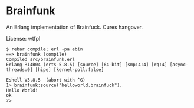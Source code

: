 Brainfunk
=========

An Erlang implementation of Brainfuck. Cures hangover.

License: wtfpl


```
$ rebar compile; erl -pa ebin
==> brainfunk (compile)
Compiled src/brainfunk.erl
Erlang R14B04 (erts-5.8.5) [source] [64-bit] [smp:4:4] [rq:4] [async-threads:0] [hipe] [kernel-poll:false]

Eshell V5.8.5  (abort with ^G)
1> brainfunk:source("helloworld.brainfuck").
Hello World!
ok
2>
```



